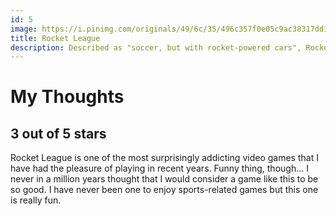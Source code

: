 ```yaml
---
id: 5
image: https://i.pinimg.com/originals/49/6c/35/496c357f0e05c9ac38317dd1c413aa36.jpg
title: Rocket League
description: Described as "soccer, but with rocket-powered cars", Rocket League has up to eight players assigned to each of the two teams, using rocket-powered vehicles to hit a ball into their opponent's goal and score points over the course of a match. The game includes single-player and multiplayer modes that can be played both locally and online, including cross-platform play between all versions. Later updates for the game enabled the ability to modify core rules and added new game modes, including ones based on ice hockey and basketball. 
---
```

# My Thoughts
## 3 out of 5 stars
Rocket League is one of the most surprisingly addicting video games that I have had the pleasure of playing in recent years. Funny thing, though… I never in a million years thought that I would consider a game like this to be so good. I have never been one to enjoy sports-related games but this one is really fun. 